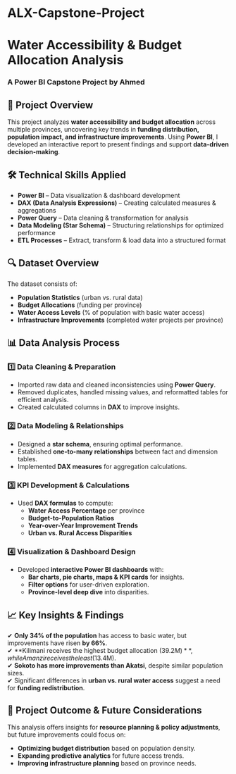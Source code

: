# ALX-Capstone-Project

# Water Accessibility & Budget Allocation Analysis
### A Power BI Capstone Project by Ahmed

## 📌 Project Overview
This project analyzes **water accessibility and budget allocation** across multiple provinces, uncovering key trends in **funding distribution, population impact, and infrastructure improvements**. Using **Power BI**, I developed an interactive report to present findings and support **data-driven decision-making**.

## 🛠 Technical Skills Applied
- **Power BI** – Data visualization & dashboard development
- **DAX (Data Analysis Expressions)** – Creating calculated measures & aggregations
- **Power Query** – Data cleaning & transformation for analysis
- **Data Modeling (Star Schema)** – Structuring relationships for optimized performance
- **ETL Processes** – Extract, transform & load data into a structured format

## 🔍 Dataset Overview
The dataset consists of:
- **Population Statistics** (urban vs. rural data)
- **Budget Allocations** (funding per province)
- **Water Access Levels** (% of population with basic water access)
- **Infrastructure Improvements** (completed water projects per province)

## 📊 Data Analysis Process
### 1️⃣ Data Cleaning & Preparation
- Imported raw data and cleaned inconsistencies using **Power Query**.
- Removed duplicates, handled missing values, and reformatted tables for efficient analysis.
- Created calculated columns in **DAX** to improve insights.

### 2️⃣ Data Modeling & Relationships
- Designed a **star schema**, ensuring optimal performance.
- Established **one-to-many relationships** between fact and dimension tables.
- Implemented **DAX measures** for aggregation calculations.

### 3️⃣ KPI Development & Calculations
- Used **DAX formulas** to compute:
  - **Water Access Percentage** per province
  - **Budget-to-Population Ratios**
  - **Year-over-Year Improvement Trends**
  - **Urban vs. Rural Access Disparities**

### 4️⃣ Visualization & Dashboard Design
- Developed **interactive Power BI dashboards** with:
  - **Bar charts, pie charts, maps & KPI cards** for insights.
  - **Filter options** for user-driven exploration.
  - **Province-level deep dive** into disparities.

## 📈 Key Insights & Findings
✔ **Only 34% of the population** has access to basic water, but improvements have risen **by 66%**.  
✔ **Kilimani receives the highest budget allocation ($39.2M)**, while Amanzi receives the least ($13.4M).  
✔ **Sokoto has more improvements than Akatsi**, despite similar population sizes.  
✔ Significant differences in **urban vs. rural water access** suggest a need for **funding redistribution**.

## 🚀 Project Outcome & Future Considerations
This analysis offers insights for **resource planning & policy adjustments**, but future improvements could focus on:
- **Optimizing budget distribution** based on population density.
- **Expanding predictive analytics** for future access trends.
- **Improving infrastructure planning** based on province needs.
